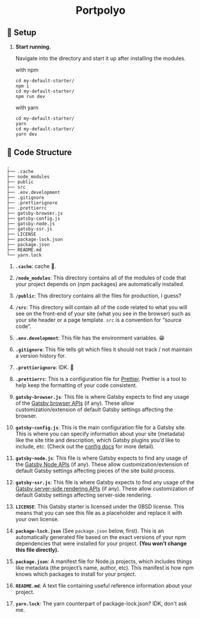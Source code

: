 <!-- <p align="center">
  <a href="https://www.gatsbyjs.com">
    <img alt="Gatsby" src="https://www.gatsbyjs.com/Gatsby-Monogram.svg" width="60" />
  </a>
</p> -->
<h1 align="center">
  Portpolyo
</h1>

<!-- Kick off your project with this default boilerplate. This starter ships with the main Gatsby configuration files you might need to get up and running blazing fast with the blazing fast app generator for React.

_Have another more specific idea? You may want to check out our vibrant collection of [official and community-created starters](https://www.gatsbyjs.com/docs/gatsby-starters/)._ -->

## 🚀 Setup

<!-- 1.  **Create a Gatsby site.**

    Use the Gatsby CLI ([install instructions](https://www.gatsbyjs.com/docs/tutorial/part-0/#gatsby-cli)) to create a new site, specifying the default starter.

    ```shell
    # create a new Gatsby site using the default starter
    gatsby new my-default-starter https://github.com/gatsbyjs/gatsby-starter-default
    ``` -->

1.  **Start running.**

    Navigate into the directory and start it up after installing the modules.

    with npm

    ```shell
    cd my-default-starter/
    npm i
    cd my-default-starter/
    npm run dev
    ```

    with yarn

    ```shell
    cd my-default-starter/
    yarn
    cd my-default-starter/
    yarn dev
    ```

<!-- 1.  **Open the source code and start editing!**

    Your site is now running at `http://localhost:8000`!

    _Note: You'll also see a second link: _`http://localhost:8000/___graphql`_. This is a tool you can use to experiment with querying your data. Learn more about using this tool in the [Gatsby Tutorial](https://www.gatsbyjs.com/docs/tutorial/part-4/#use-graphiql-to-explore-the-data-layer-and-write-graphql-queries)._

    Open the `my-default-starter` directory in your code editor of choice and edit `src/pages/index.js`. Save your changes and the browser will update in real time! -->

<!-- ## 🚀 Quick start (Gatsby Cloud)

Deploy this starter with one click on [Gatsby Cloud](https://www.gatsbyjs.com/cloud/):

[<img src="https://www.gatsbyjs.com/deploynow.svg" alt="Deploy to Gatsby Cloud">](https://www.gatsbyjs.com/dashboard/deploynow?url=https://github.com/gatsbyjs/gatsby-starter-default) -->

## 🧐 Code Structure

<!-- A quick look at the top-level files and directories you'll see in a Gatsby project. -->

    .
    ├── .cache
    ├── node_modules
    ├── public
    ├── src
    ├── .env.development
    ├── .gitignore
    ├── .prettierignore
    ├── .prettierrc
    ├── gatsby-browser.js
    ├── gatsby-config.js
    ├── gatsby-node.js
    ├── gatsby-ssr.js
    ├── LICENSE
    ├── package-lock.json
    ├── package.json
    ├── README.md
    └── yarn.lock

1.  **`.cache`**: cache 🤣.

2.  **`/node_modules`**: This directory contains all of the modules of code that your project depends on (npm packages) are automatically installed.

3.  **`/public`**: This directory contains all the files for production, I guess?

4.  **`/src`**: This directory will contain all of the code related to what you will see on the front-end of your site (what you see in the browser) such as your site header or a page template. `src` is a convention for “source code”.

5.  **`.env.development`**: This file has the environment variables. 😁

6.  **`.gitignore`**: This file tells git which files it should not track / not maintain a version history for.

7.  **`.prettierignore`**: IDK. 🙂

8.  **`.prettierrc`**: This is a configuration file for [Prettier](https://prettier.io/). Prettier is a tool to help keep the formatting of your code consistent.

9.  **`gatsby-browser.js`**: This file is where Gatsby expects to find any usage of the [Gatsby browser APIs](https://www.gatsbyjs.com/docs/reference/config-files/gatsby-browser/) (if any). These allow customization/extension of default Gatsby settings affecting the browser.

10. **`gatsby-config.js`**: This is the main configuration file for a Gatsby site. This is where you can specify information about your site (metadata) like the site title and description, which Gatsby plugins you’d like to include, etc. (Check out the [config docs](https://www.gatsbyjs.com/docs/reference/config-files/gatsby-config/) for more detail).

11. **`gatsby-node.js`**: This file is where Gatsby expects to find any usage of the [Gatsby Node APIs](https://www.gatsbyjs.com/docs/reference/config-files/gatsby-node/) (if any). These allow customization/extension of default Gatsby settings affecting pieces of the site build process.

12. **`gatsby-ssr.js`**: This file is where Gatsby expects to find any usage of the [Gatsby server-side rendering APIs](https://www.gatsbyjs.com/docs/reference/config-files/gatsby-ssr/) (if any). These allow customization of default Gatsby settings affecting server-side rendering.

13. **`LICENSE`**: This Gatsby starter is licensed under the 0BSD license. This means that you can see this file as a placeholder and replace it with your own license.

14. **`package-lock.json`** (See `package.json` below, first). This is an automatically generated file based on the exact versions of your npm dependencies that were installed for your project. **(You won’t change this file directly).**

15. **`package.json`**: A manifest file for Node.js projects, which includes things like metadata (the project’s name, author, etc). This manifest is how npm knows which packages to install for your project.

16. **`README.md`**: A text file containing useful reference information about your project.

17. **`yarn.lock`**: The yarn counterpart of package-lock.json? IDK, don't ask me.

<!-- ## 🎓 Learning Gatsby

Looking for more guidance? Full documentation for Gatsby lives [on the website](https://www.gatsbyjs.com/). Here are some places to start:

- **For most developers, we recommend starting with our [in-depth tutorial for creating a site with Gatsby](https://www.gatsbyjs.com/tutorial/).** It starts with zero assumptions about your level of ability and walks through every step of the process.

- **To dive straight into code samples, head [to our documentation](https://www.gatsbyjs.com/docs/).** In particular, check out the _Guides_, _API Reference_, and _Advanced Tutorials_ sections in the sidebar.

## 💫 Deploy

[Build, Deploy, and Host On The Only Cloud Built For Gatsby](https://www.gatsbyjs.com/products/cloud/)

Gatsby Cloud is an end-to-end cloud platform specifically built for the Gatsby framework that combines a modern developer experience with an optimized, global edge network. -->
